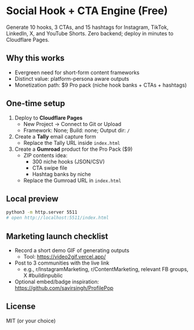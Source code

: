 # Social Hook + CTA Engine (Free)

Generate 10 hooks, 3 CTAs, and 15 hashtags for Instagram, TikTok, LinkedIn, X, and YouTube Shorts. Zero backend; deploy in minutes to Cloudflare Pages.

## Why this works
- Evergreen need for short-form content frameworks
- Distinct value: platform-persona aware outputs
- Monetization path: $9 Pro pack (niche hook banks + CTAs + hashtags)

## One-time setup
1) Deploy to **Cloudflare Pages**
   - New Project → Connect to Git or Upload
   - Framework: None; Build: none; Output dir: `/`
2) Create a **Tally** email capture form
   - Replace the Tally URL inside `index.html`
3) Create a **Gumroad** product for the Pro Pack ($9)
   - ZIP contents idea:
     - 300 niche hooks (JSON/CSV)
     - CTA swipe file
     - Hashtag banks by niche
   - Replace the Gumroad URL in `index.html`

## Local preview
```bash
python3 -m http.server 5511
# open http://localhost:5511/index.html
```

## Marketing launch checklist
- Record a short demo GIF of generating outputs
  - Tool: https://video2gif.vercel.app/
- Post to 3 communities with the live link
  - e.g., r/InstagramMarketing, r/ContentMarketing, relevant FB groups, X #buildinpublic
- Optional embed/badge inspiration: https://github.com/savirsingh/ProfilePop

## License
MIT (or your choice)
